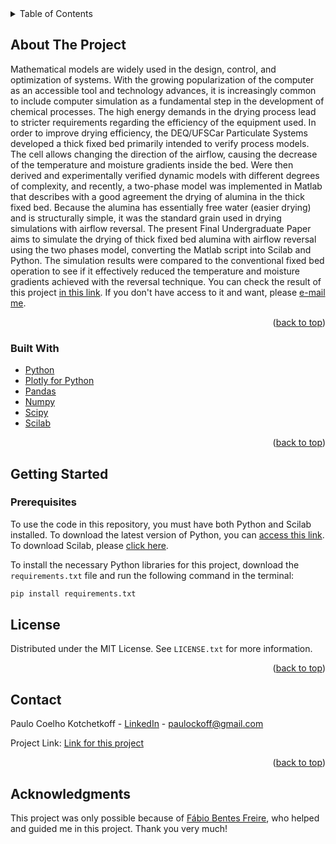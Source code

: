 <div id="top"></div>

<!-- TABLE OF CONTENTS -->
<details>
  <summary>Table of Contents</summary>
  <ol>
    <li>
      <a href="#about-the-project">About The Project</a>
      <ul>
        <li><a href="#built-with">Built With</a></li>
      </ul>
    </li>
    <li>
      <a href="#getting-started">Getting Started</a>
      <ul>
        <li><a href="#prerequisites">Prerequisites</a></li>
      </ul>
    </li>
    <li><a href="#license">License</a></li>
    <li><a href="#contact">Contact</a></li>
    <li><a href="#acknowledgments">Acknowledgments</a></li>
  </ol>
</details>



<!-- ABOUT THE PROJECT -->
## About The Project

Mathematical models are widely used in the design, control, and optimization of systems. With the growing popularization of the computer as an accessible tool and technology advances, it is increasingly common to include computer simulation as a fundamental step in the development of chemical processes. The high energy demands in the drying process lead to stricter requirements regarding the efficiency of the equipment used. In order  to improve drying efficiency, the DEQ/UFSCar Particulate Systems developed a thick fixed bed primarily intended to verify process models. The cell allows changing the direction of the airflow, causing the decrease of the temperature and moisture gradients inside the bed. Were then derived and experimentally verified dynamic models with different degrees of complexity, and recently, a two-phase model was implemented in Matlab that describes with a good agreement the drying of alumina in the  thick fixed bed. Because the alumina has essentially free water (easier drying) and is structurally simple, it was the standard grain used in drying simulations with airflow reversal. The present Final Undergraduate Paper  aims to simulate the drying of thick fixed bed alumina with airflow reversal using the two phases model, converting the Matlab script into Scilab and Python. The simulation results were  compared to the conventional fixed bed operation to see if it effectively reduced the temperature and moisture gradients achieved with the reversal technique. You can check the result of this project [in this link](https://repositorio.ufscar.br/handle/ufscar/16663). If you don't have access to it and want, please [e-mail me](paulockoff@gmail.com).

<p align="right">(<a href="#top">back to top</a>)</p>



### Built With

* [Python](https://www.python.org/)
* [Plotly for Python](https://plotly.com/python/)
* [Pandas](https://pandas.pydata.org/)
* [Numpy](https://numpy.org/)
* [Scipy](https://scipy.org/)
* [Scilab](https://www.scilab.org/)

<p align="right">(<a href="#top">back to top</a>)</p>



<!-- GETTING STARTED -->
## Getting Started

### Prerequisites

To use the code in this repository, you must have both Python and Scilab installed. To download the latest version of Python, you can [access this link](https://www.python.org/downloads/). To download Scilab, please [click here](https://www.scilab.org/download/scilab-6.1.1).

To install the necessary Python libraries for this project, download the `requirements.txt` file and run the following command in the terminal:
```sh
pip install requirements.txt
```



<!-- LICENSE -->
## License

Distributed under the MIT License. See `LICENSE.txt` for more information.

<p align="right">(<a href="#top">back to top</a>)</p>



<!-- CONTACT -->
## Contact

Paulo Coelho Kotchetkoff - [LinkedIn](https://www.linkedin.com/in/paulokotchetkoff/) - paulockoff@gmail.com

Project Link: [Link for this project](https://github.com/PauloCK/alumina_drying)

<p align="right">(<a href="#top">back to top</a>)</p>

<!-- ACKNOWLEDGMENTS -->
## Acknowledgments

This project was only possible because of [Fábio Bentes Freire](https://scholar.google.com.br/citations?user=-HBUNzkAAAAJ&hl=pt-BR), who helped and guided me in this project. Thank you very much!
